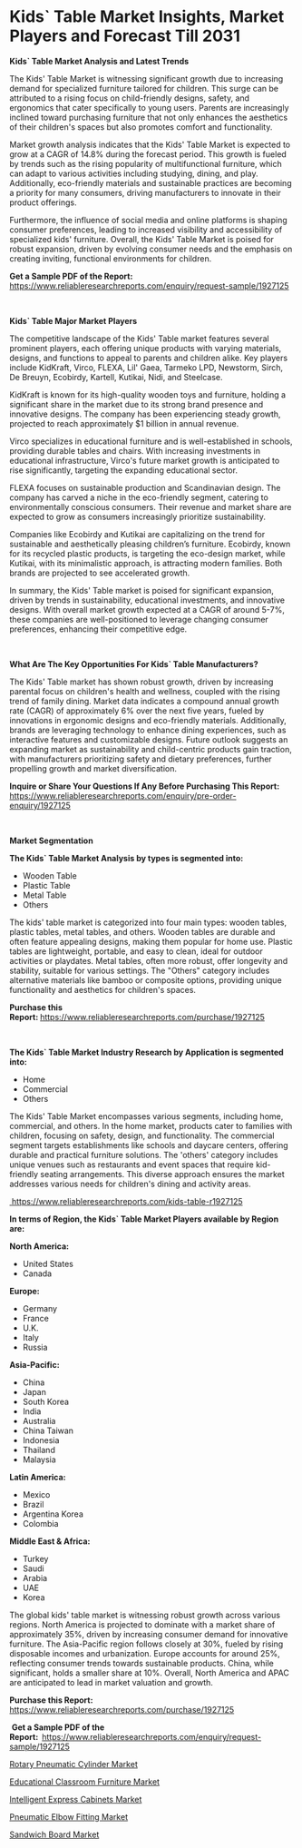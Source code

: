 <p><h1>Kids` Table Market Insights, Market Players and Forecast Till 2031</h1></p><p><strong>Kids` Table Market Analysis and Latest Trends</strong></p>
<p><p>The Kids' Table Market is witnessing significant growth due to increasing demand for specialized furniture tailored for children. This surge can be attributed to a rising focus on child-friendly designs, safety, and ergonomics that cater specifically to young users. Parents are increasingly inclined toward purchasing furniture that not only enhances the aesthetics of their children's spaces but also promotes comfort and functionality.</p><p>Market growth analysis indicates that the Kids' Table Market is expected to grow at a CAGR of 14.8% during the forecast period. This growth is fueled by trends such as the rising popularity of multifunctional furniture, which can adapt to various activities including studying, dining, and play. Additionally, eco-friendly materials and sustainable practices are becoming a priority for many consumers, driving manufacturers to innovate in their product offerings.</p><p>Furthermore, the influence of social media and online platforms is shaping consumer preferences, leading to increased visibility and accessibility of specialized kids' furniture. Overall, the Kids' Table Market is poised for robust expansion, driven by evolving consumer needs and the emphasis on creating inviting, functional environments for children.</p></p>
<p><strong>Get a Sample PDF of the Report:&nbsp;</strong> <a href="https://www.reliableresearchreports.com/enquiry/request-sample/1927125?utm_campaign=8&utm_medium=2&utm_source=Github&utm_content=ia&utm_term=25102024&utm_id=kids-table">https://www.reliableresearchreports.com/enquiry/request-sample/1927125</a></p>
<p>&nbsp;</p>
<p><strong>Kids` Table Major Market Players</strong></p>
<p><p>The competitive landscape of the Kids' Table market features several prominent players, each offering unique products with varying materials, designs, and functions to appeal to parents and children alike. Key players include KidKraft, Virco, FLEXA, Lil' Gaea, Tarmeko LPD, Newstorm, Sirch, De Breuyn, Ecobirdy, Kartell, Kutikai, Nidi, and Steelcase.</p><p>KidKraft is known for its high-quality wooden toys and furniture, holding a significant share in the market due to its strong brand presence and innovative designs. The company has been experiencing steady growth, projected to reach approximately $1 billion in annual revenue.</p><p>Virco specializes in educational furniture and is well-established in schools, providing durable tables and chairs. With increasing investments in educational infrastructure, Virco's future market growth is anticipated to rise significantly, targeting the expanding educational sector.</p><p>FLEXA focuses on sustainable production and Scandinavian design. The company has carved a niche in the eco-friendly segment, catering to environmentally conscious consumers. Their revenue and market share are expected to grow as consumers increasingly prioritize sustainability.</p><p>Companies like Ecobirdy and Kutikai are capitalizing on the trend for sustainable and aesthetically pleasing children’s furniture. Ecobirdy, known for its recycled plastic products, is targeting the eco-design market, while Kutikai, with its minimalistic approach, is attracting modern families. Both brands are projected to see accelerated growth.</p><p>In summary, the Kids' Table market is poised for significant expansion, driven by trends in sustainability, educational investments, and innovative designs. With overall market growth expected at a CAGR of around 5-7%, these companies are well-positioned to leverage changing consumer preferences, enhancing their competitive edge.</p></p>
<p>&nbsp;</p>
<p><strong>What Are The Key Opportunities For Kids` Table Manufacturers?</strong></p>
<p><p>The Kids' Table market has shown robust growth, driven by increasing parental focus on children's health and wellness, coupled with the rising trend of family dining. Market data indicates a compound annual growth rate (CAGR) of approximately 6% over the next five years, fueled by innovations in ergonomic designs and eco-friendly materials. Additionally, brands are leveraging technology to enhance dining experiences, such as interactive features and customizable designs. Future outlook suggests an expanding market as sustainability and child-centric products gain traction, with manufacturers prioritizing safety and dietary preferences, further propelling growth and market diversification.</p></p>
<p><strong>Inquire or Share Your Questions If Any Before Purchasing This Report:</strong> <a href="https://www.reliableresearchreports.com/enquiry/pre-order-enquiry/1927125?utm_campaign=8&utm_medium=2&utm_source=Github&utm_content=ia&utm_term=25102024&utm_id=kids-table">https://www.reliableresearchreports.com/enquiry/pre-order-enquiry/1927125</a></p>
<p>&nbsp;</p>
<p><strong>Market Segmentation</strong></p>
<p><strong>The Kids` Table Market Analysis by types is segmented into:</strong></p>
<p><ul><li>Wooden Table</li><li>Plastic Table</li><li>Metal Table</li><li>Others</li></ul></p>
<p><p>The kids' table market is categorized into four main types: wooden tables, plastic tables, metal tables, and others. Wooden tables are durable and often feature appealing designs, making them popular for home use. Plastic tables are lightweight, portable, and easy to clean, ideal for outdoor activities or playdates. Metal tables, often more robust, offer longevity and stability, suitable for various settings. The "Others" category includes alternative materials like bamboo or composite options, providing unique functionality and aesthetics for children's spaces.</p></p>
<p><strong>Purchase this Report:&nbsp;</strong><a href="https://www.reliableresearchreports.com/purchase/1927125?utm_campaign=8&utm_medium=2&utm_source=Github&utm_content=ia&utm_term=25102024&utm_id=kids-table">https://www.reliableresearchreports.com/purchase/1927125</a></p>
<p>&nbsp;</p>
<p><strong>The Kids` Table Market Industry Research by Application is segmented into:</strong></p>
<p><ul><li>Home</li><li>Commercial</li><li>Others</li></ul></p>
<p><p>The Kids' Table Market encompasses various segments, including home, commercial, and others. In the home market, products cater to families with children, focusing on safety, design, and functionality. The commercial segment targets establishments like schools and daycare centers, offering durable and practical furniture solutions. The 'others' category includes unique venues such as restaurants and event spaces that require kid-friendly seating arrangements. This diverse approach ensures the market addresses various needs for children's dining and activity areas.</p></p>
<p><a href="https://www.reliableresearchreports.com/kids-table-r1927125?utm_campaign=8&utm_medium=2&utm_source=Github&utm_content=ia&utm_term=25102024&utm_id=kids-table">&nbsp;https://www.reliableresearchreports.com/kids-table-r1927125</a></p>
<p><strong>In terms of Region, the Kids` Table Market Players available by Region are:</strong></p>
<p>
    <p> <strong> North America: </strong>
        <ul>
            <li>United States</li>
            <li>Canada</li>
        </ul>
        </p> 
    <p> <strong> Europe: </strong>
        <ul>
            <li>Germany</li>
            <li>France</li>
            <li>U.K.</li>
            <li>Italy</li>
            <li>Russia</li>
        </ul>
        </p> 
    <p> <strong> Asia-Pacific: </strong>
        <ul>
            <li>China</li>
            <li>Japan</li>
            <li>South Korea</li>
            <li>India</li>
            <li>Australia</li>
            <li>China Taiwan</li>
            <li>Indonesia</li>
            <li>Thailand</li>
            <li>Malaysia</li>
        </ul>
        </p> 
    <p> <strong> Latin America: </strong>
        <ul>
            <li>Mexico</li>
            <li>Brazil</li>
            <li>Argentina Korea</li>
            <li>Colombia</li>
        </ul>
        </p> 
    <p> <strong> Middle East & Africa: </strong>
        <ul>
            <li>Turkey</li>
            <li>Saudi</li>
            <li>Arabia</li>
            <li>UAE</li>
            <li>Korea</li>
        </ul>
    </p>
    </p>
<p><p>The global kids' table market is witnessing robust growth across various regions. North America is projected to dominate with a market share of approximately 35%, driven by increasing consumer demand for innovative furniture. The Asia-Pacific region follows closely at 30%, fueled by rising disposable incomes and urbanization. Europe accounts for around 25%, reflecting consumer trends towards sustainable products. China, while significant, holds a smaller share at 10%. Overall, North America and APAC are anticipated to lead in market valuation and growth.</p></p>
<p><strong>Purchase this Report: </strong><a href="https://www.reliableresearchreports.com/purchase/1927125?utm_campaign=8&utm_medium=2&utm_source=Github&utm_content=ia&utm_term=25102024&utm_id=kids-table">https://www.reliableresearchreports.com/purchase/1927125</a></p>
<p>&nbsp;<strong>Get a Sample PDF of the Report:&nbsp;&nbsp;</strong><a href="https://www.reliableresearchreports.com/enquiry/request-sample/1927125?utm_campaign=8&utm_medium=2&utm_source=Github&utm_content=ia&utm_term=25102024&utm_id=kids-table">https://www.reliableresearchreports.com/enquiry/request-sample/1927125</a></p>
<p><strong></strong></p>
<p><p><a href="https://issuu.com/reportprime-2/docs/rotary-pneumatic-cylinder-market-si_a693f2d7930dee?utm_campaign=8&utm_medium=2&utm_source=Github&utm_content=ia&utm_term=25102024&utm_id=kids-table">Rotary Pneumatic Cylinder Market</a></p><p><a href="https://github.com/MelgarBasny/Market-Research-Report-List-1/blob/main/educational-classroom-furniture-market.md?utm_campaign=8&utm_medium=2&utm_source=Github&utm_content=ia&utm_term=25102024&utm_id=kids-table">Educational Classroom Furniture Market</a></p><p><a href="https://www.linkedin.com/pulse/intelligent-express-cabinets-market-drivers-challenges-forecast-emhmc?utm_campaign=8&utm_medium=2&utm_source=Github&utm_content=ia&utm_term=25102024&utm_id=kids-table">Intelligent Express Cabinets Market</a></p><p><a href="https://issuu.com/reportprime-2/docs/pneumatic-elbow-fitting-market-size_0e4f4b48fb0fb3?utm_campaign=8&utm_medium=2&utm_source=Github&utm_content=ia&utm_term=25102024&utm_id=kids-table">Pneumatic Elbow Fitting Market</a></p><p><a href="https://github.com/darientvns/Market-Research-Report-List-1/blob/main/sandwich-board-market.md?utm_campaign=8&utm_medium=2&utm_source=Github&utm_content=ia&utm_term=25102024&utm_id=kids-table">Sandwich Board Market</a></p></p>